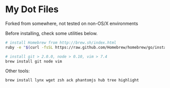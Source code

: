 # My Dot Files

Forked from somewhere, not tested on non-OS/X environments

Before installing, check some utilities below.

```bash
# install Homebrew from http://brew.sh/index.html
ruby -e "$(curl -fsSL https://raw.github.com/Homebrew/homebrew/go/install)"

# install git > 2.0.0, node > 0.10, vim > 7.4
brew install git node vim
```

Other tools:

```bash
brew install lynx wget zsh ack phantomjs hub tree highlight
```
